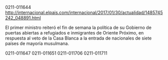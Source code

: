 0211-011644
http://internacional.elpais.com/internacional/2017/01/30/actualidad/1485745242_048891.html

El primer ministro reiteró el fin de semana la política de su Gobierno de puertas abiertas a refugiados e inmigrantes de Oriente Próximo, en respuesta al veto de la Casa Blanca a la entrada de nacionales de siete países de mayoría musulmana.

0211-011647
0211-011651
0211-011706
0211-011711
